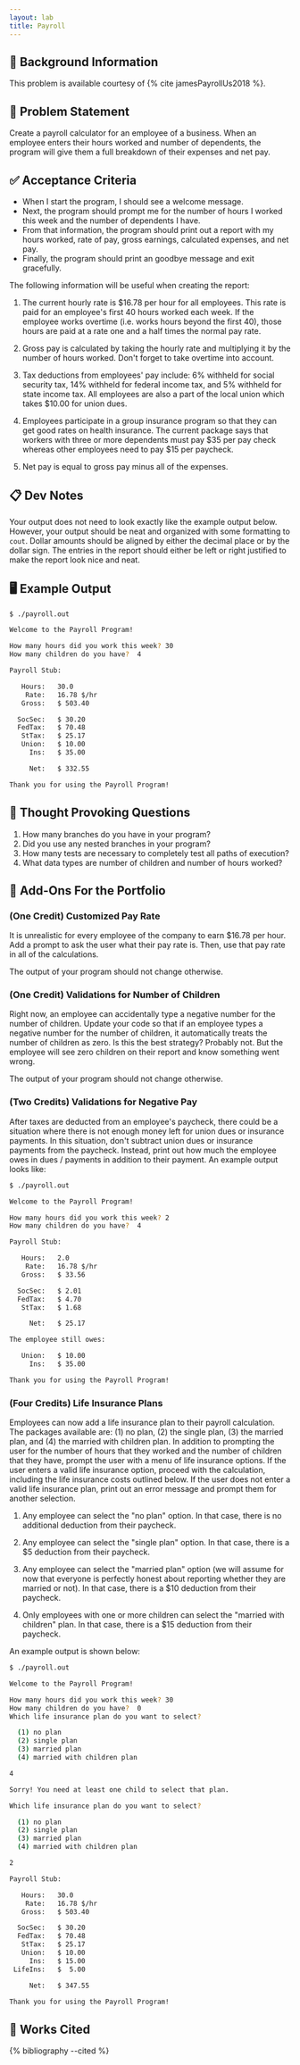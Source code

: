 ```yaml
---
layout: lab
title: Payroll
---
```


## 🔖 Background Information

This problem is available courtesy of {% cite jamesPayrollUs2018 %}.

## 🎯 Problem Statement

Create a payroll calculator for an employee of a business. When an employee enters their hours worked and number of dependents, the program will give them a full breakdown of their expenses and net pay.

## ✅ Acceptance Criteria

* When I start the program, I should see a welcome message.
* Next, the program should prompt me for the number of hours I worked this week and the number of dependents I have.
* From that information, the program should print out a report with my hours worked, rate of pay, gross earnings, calculated expenses, and net pay.
* Finally, the program should print an goodbye message and exit gracefully.

The following information will be useful when creating the report:

1. The current hourly rate is $16.78 per hour for all employees. This rate is paid for an employee's first 40 hours worked each week. If the employee works overtime (i.e. works hours beyond the first 40), those hours are paid at a rate one and a half times the normal pay rate.

2. Gross pay is calculated by taking the hourly rate and multiplying it by the number of hours worked. Don't forget to take overtime into account.

3. Tax deductions from employees' pay include: 6% withheld for social security tax, 14% withheld for federal income tax, and 5% withheld for state income tax. All employees are also a part of the local union which takes $10.00 for union dues.

4. Employees participate in a group insurance program so that they can get good rates on health insurance. The current package says that workers with three or more dependents must pay $35 per pay check whereas other employees need to pay $15 per paycheck.

5. Net pay is equal to gross pay minus all of the expenses.

## 📋 Dev Notes

Your output does not need to look exactly like the example output below. However, your output should be neat and organized with some formatting to `cout`. Dollar amounts should be aligned by either the decimal place or by the dollar sign. The entries in the report should either be left or right justified to make the report look nice and neat.

## 🖥️ Example Output

```bash
$ ./payroll.out

Welcome to the Payroll Program!

How many hours did you work this week? 30
How many children do you have?  4

Payroll Stub:

   Hours:   30.0
    Rate:   16.78 $/hr
   Gross:   $ 503.40

  SocSec:   $ 30.20
  FedTax:   $ 70.48
   StTax:   $ 25.17
   Union:   $ 10.00
     Ins:   $ 35.00

     Net:   $ 332.55

Thank you for using the Payroll Program!
```

## 📝 Thought Provoking Questions

1. How many branches do you have in your program?
2. Did you use any nested branches in your program?
3. How many tests are necessary to completely test all paths of execution?
4. What data types are number of children and number of hours worked?

## 💼 Add-Ons For the Portfolio

### (One Credit) Customized Pay Rate

It is unrealistic for every employee of the company to earn $16.78 per hour. Add a prompt to ask the user what their pay rate is. Then, use that pay rate in all of the calculations.

The output of your program should not change otherwise.

### (One Credit) Validations for Number of Children

Right now, an employee can accidentally type a negative number for the number of children. Update your code so that if an employee types a negative number for the number of children, it automatically treats the number of children as zero. Is this the best strategy? Probably not. But the employee will see zero children on their report and know something went wrong.

The output of your program should not change otherwise.

### (Two Credits) Validations for Negative Pay

After taxes are deducted from an employee's paycheck, there could be a situation where there is not enough money left for union dues or insurance payments. In this situation, don't subtract union dues or insurance payments from the paycheck. Instead, print out how much the employee owes in dues / payments in addition to their payment. An example output looks like:

```bash
$ ./payroll.out

Welcome to the Payroll Program!

How many hours did you work this week? 2
How many children do you have?  4

Payroll Stub:

   Hours:   2.0
    Rate:   16.78 $/hr
   Gross:   $ 33.56

  SocSec:   $ 2.01
  FedTax:   $ 4.70
   StTax:   $ 1.68

     Net:   $ 25.17

The employee still owes:

   Union:   $ 10.00
     Ins:   $ 35.00

Thank you for using the Payroll Program!
```

### (Four Credits) Life Insurance Plans

Employees can now add a life insurance plan to their payroll calculation. The packages available are: (1) no plan, (2) the single plan, (3) the married plan, and (4) the married with children plan. In addition to prompting the user for the number of hours that they worked and the number of children that they have, prompt the user with a menu of life insurance options. If the user enters a valid life insurance option, proceed with the calculation, including the life insurance costs outlined below. If the user does not enter a valid life insurance plan, print out an error message and prompt them for another selection.

1. Any employee can select the "no plan" option. In that case, there is no additional deduction from their paycheck.

2. Any employee can select the "single plan" option. In that case, there is a $5 deduction from their paycheck.

3. Any employee can select the "married plan" option (we will assume for now that everyone is perfectly honest about reporting whether they are married or not). In that case, there is a $10 deduction from their paycheck.

4. Only employees with one or more children can select the "married with children" plan. In that case, there is a $15 deduction from their paycheck.

An example output is shown below:

```bash
$ ./payroll.out

Welcome to the Payroll Program!

How many hours did you work this week? 30
How many children do you have?  0
Which life insurance plan do you want to select?

  (1) no plan
  (2) single plan
  (3) married plan
  (4) married with children plan

4

Sorry! You need at least one child to select that plan.

Which life insurance plan do you want to select?

  (1) no plan
  (2) single plan
  (3) married plan
  (4) married with children plan

2

Payroll Stub:

   Hours:   30.0
    Rate:   16.78 $/hr
   Gross:   $ 503.40

  SocSec:   $ 30.20
  FedTax:   $ 70.48
   StTax:   $ 25.17
   Union:   $ 10.00
     Ins:   $ 15.00
 LifeIns:   $  5.00

     Net:   $ 347.55

Thank you for using the Payroll Program!
```

## 📘 Works Cited

{% bibliography --cited %}
